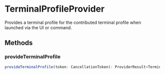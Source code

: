 # TerminalProfileProvider

Provides a terminal profile for the contributed terminal profile when launched via the UI or command.

## Methods

### provideTerminalProfile

```typescript
provideTerminalProfile(token: CancellationToken): ProviderResult<TerminalProfile>
```

[TerminalProfile]: TerminalProfile.md
[ProviderResult]: ProviderResultT.md
[CancellationToken]: CancellationToken.md
